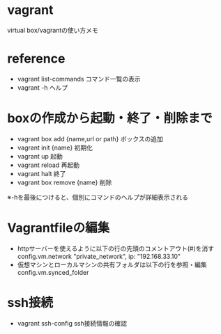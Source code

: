 # vagrant
virtual box/vagrantの使い方メモ

# reference
- vagrant list-commands  コマンド一覧の表示
- vagrant -h  ヘルプ

# boxの作成から起動・終了・削除まで
- vagrant box add {name,url or path}  ボックスの追加
- vagrant init {name}  初期化
- vagrant up  起動
- vagrant reload  再起動
- vagrant halt  終了
- vagrant box remove {name}  削除

※-hを最後につけると、個別にコマンドのヘルプが詳細表示される

# Vagrantfileの編集
- httpサーバーを使えるように以下の行の先頭のコメントアウト(#)を消す  config.vm.network "private_network", ip: "192.168.33.10"
- 仮想マシンとローカルマシンの共有フォルダは以下の行を参照・編集  config.vm.synced_folder

# ssh接続
- vagrant ssh-config  ssh接続情報の確認